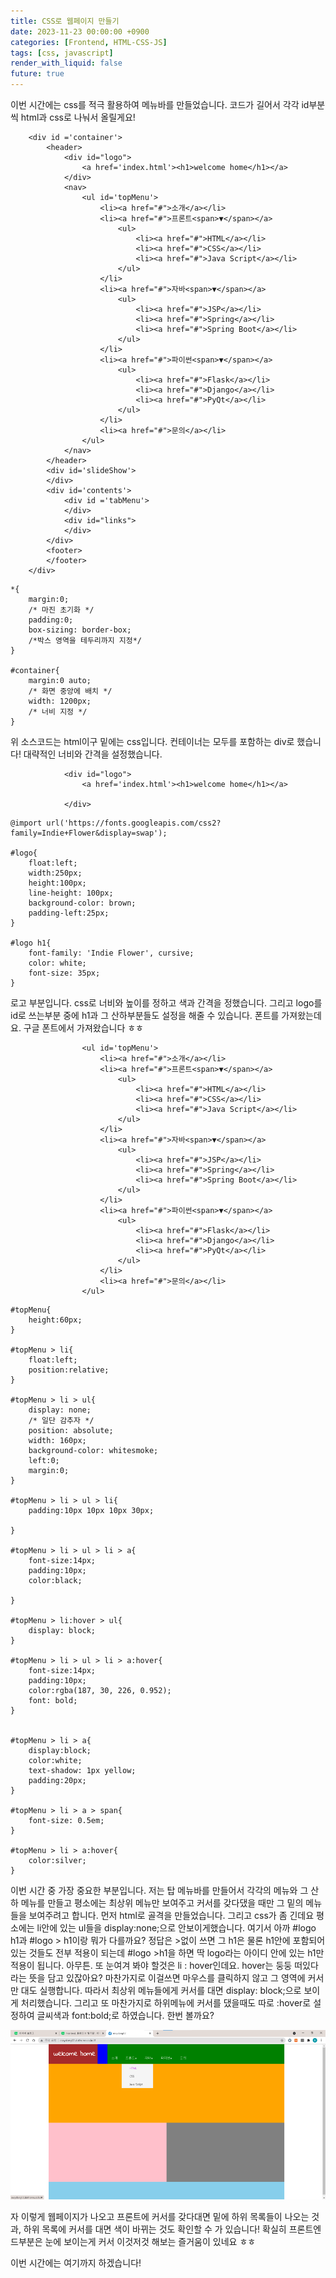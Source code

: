 ```yaml
---
title: CSS로 웹페이지 만들기
date: 2023-11-23 00:00:00 +0900
categories: [Frontend, HTML-CSS-JS]
tags: [css, javascript]
render_with_liquid: false
future: true
---
```


이번 시간에는 css를 적극 활용하여 메뉴바를 만들었습니다. 코드가 길어서 각각 id부분씩 html과 css로 나눠서 올릴게요!

```
    <div id ='container'>
        <header>
            <div id="logo">
                <a href='index.html'><h1>welcome home</h1></a>
            </div>
            <nav>
                <ul id='topMenu'>
                    <li><a href="#">소개</a></li>
                    <li><a href="#">프론트<span>▼</span></a>
                        <ul>
                            <li><a href="#">HTML</a></li>
                            <li><a href="#">CSS</a></li>
                            <li><a href="#">Java Script</a></li>
                        </ul>
                    </li>
                    <li><a href="#">자바<span>▼</span></a>
                        <ul>
                            <li><a href="#">JSP</a></li>
                            <li><a href="#">Spring</a></li>
                            <li><a href="#">Spring Boot</a></li>
                        </ul>
                    </li>
                    <li><a href="#">파이썬<span>▼</span></a>
                        <ul>
                            <li><a href="#">Flask</a></li>
                            <li><a href="#">Django</a></li>
                            <li><a href="#">PyQt</a></li>
                        </ul>
                    </li>
                    <li><a href="#">문의</a></li>
                </ul>
            </nav>
        </header>
        <div id='slideShow'>
        </div>
        <div id='contents'>
            <div id ='tabMenu'>
            </div>
            <div id="links">
            </div>   
        </div>
        <footer>
        </footer>  
    </div>
```

```
*{
    margin:0;
    /* 마진 초기화 */
    padding:0;
    box-sizing: border-box;
    /*박스 영역을 테두리까지 지정*/
}

#container{
    margin:0 auto;
    /* 화면 중앙에 배치 */
    width: 1200px;
    /* 너비 지정 */
}
```

위 소스코드는 html이구 밑에는 css입니다. 컨테이너는 모두를 포함하는 div로 했습니다! 대략적인 너비와 간격을 설정했습니다.

```
            <div id="logo">
                <a href='index.html'><h1>welcome home</h1></a>

            </div>
```

```
@import url('https://fonts.googleapis.com/css2?family=Indie+Flower&display=swap');

#logo{
    float:left;
    width:250px;
    height:100px;
    line-height: 100px;
    background-color: brown;
    padding-left:25px;
}

#logo h1{
    font-family: 'Indie Flower', cursive;
    color: white;
    font-size: 35px;
}
```

로고 부분입니다. css로 너비와 높이를 정하고 색과 간격을 정했습니다. 그리고 logo를 id로 쓰는부분 중에 h1과 그 산하부분들도 설정을 해줄 수 있습니다. 폰트를 가져왔는데요. 구글 폰트에서 가져왔습니다 ㅎㅎ

```
                <ul id='topMenu'>
                    <li><a href="#">소개</a></li>
                    <li><a href="#">프론트<span>▼</span></a>
                        <ul>
                            <li><a href="#">HTML</a></li>
                            <li><a href="#">CSS</a></li>
                            <li><a href="#">Java Script</a></li>
                        </ul>
                    </li>
                    <li><a href="#">자바<span>▼</span></a>
                        <ul>
                            <li><a href="#">JSP</a></li>
                            <li><a href="#">Spring</a></li>
                            <li><a href="#">Spring Boot</a></li>
                        </ul>
                    </li>
                    <li><a href="#">파이썬<span>▼</span></a>
                        <ul>
                            <li><a href="#">Flask</a></li>
                            <li><a href="#">Django</a></li>
                            <li><a href="#">PyQt</a></li>
                        </ul>
                    </li>
                    <li><a href="#">문의</a></li>
                </ul>
```

```
#topMenu{
    height:60px;
}

#topMenu > li{
    float:left;
    position:relative;
}

#topMenu > li > ul{
    display: none; 
    /* 일단 감추자 */
    position: absolute;
    width: 160px;
    background-color: whitesmoke;
    left:0;
    margin:0;
}

#topMenu > li > ul > li{
    padding:10px 10px 10px 30px;

}

#topMenu > li > ul > li > a{
    font-size:14px;
    padding:10px;
    color:black;

}

#topMenu > li:hover > ul{
    display: block;
}

#topMenu > li > ul > li > a:hover{
    font-size:14px;
    padding:10px;
    color:rgba(187, 30, 226, 0.952);
    font: bold;
}


#topMenu > li > a{
    display:block;
    color:white;
    text-shadow: 1px yellow;
    padding:20px;
}

#topMenu > li > a > span{
    font-size: 0.5em;
}

#topMenu > li > a:hover{
    color:silver;
}
```

이번 시간 중 가장 중요한 부분입니다. 저는 탑 메뉴바를 만들어서 각각의 메뉴와 그 산하 메뉴를 만들고 평소에는 최상위 메뉴만 보여주고 커서를 갖다댔을 때만 그 밑의 메뉴들을 보여주려고 합니다. 먼저 html로 골격을 만들었습니다. 그리고 css가 좀 긴데요 평소에는 li안에 있는 ul들을 display:none;으로 안보이게했습니다. 여기서 아까 #logo h1과 #logo > h1이랑 뭐가 다를까요? 정답은 >없이 쓰면 그 h1은 물론 h1안에 포함되어 있는 것들도 전부 적용이 되는데 #logo >h1을 하면 딱 logo라는 아이디 안에 있는 h1만 적용이 됩니다. 아무튼. 또 눈여겨 봐야 할것은 li : hover인데요. hover는 둥둥 떠있다라는 뜻을 담고 있잖아요? 마찬가지로 이걸쓰면 마우스를 클릭하지 않고 그 영역에 커서만 대도 실행합니다. 따라서 최상위 메뉴들에게 커서를 대면 display: block;으로 보이게 처리했습니다. 그리고 또 마찬가지로 하위메뉴에 커서를 댔을때도 따로 :hover로 설정하여 글씨색과 font:bold;로 하였습니다. 한번 볼까요?

![Desktop View](/assets/img/Frontend/HTML-CSS-JS/CSS-Web-Page/1.png)

자 이렇게 웹페이지가 나오고 프론트에 커서를 갖다대면 밑에 하위 목록들이 나오는 것과, 하위 목록에 커서를 대면 색이 바뀌는 것도 확인할 수 가 있습니다! 확실히 프론트엔드부분은 눈에 보이는게 커서 이것저것 해보는 즐거움이 있네요 ㅎㅎ

이번 시간에는 여기까지 하겠습니다!
